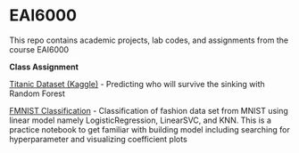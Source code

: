# EAI6000
This repo contains academic projects, lab codes, and assignments from the course EAI6000 <br> 

**Class Assignment** <br>

[Titanic Dataset (Kaggle)](https://github.com/khaophuthaipch/EAI6000/blob/master/PimKhaophuthai_EAI6000_Assignment1(Titanic).ipynb) - Predicting who will survive the sinking with Random Forest

[FMNIST Classification](https://github.com/khaophuthaipch/EAI6000/blob/master/PimKhaophuthai_EAI6000Assignment2%20-%20Classification.ipynb) - Classification of fashion data set from MNIST using linear model namely LogisticRegression, LinearSVC, and KNN. This is a practice notebook to get familiar with building model including searching for hyperparameter and visualizing coefficient plots
